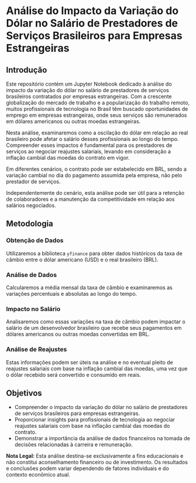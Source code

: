 # Análise do Impacto da Variação do Dólar no Salário de Prestadores de Serviços Brasileiros para Empresas Estrangeiras

## Introdução

Este repositório contém um Jupyter Notebook dedicado à análise do impacto da variação do dólar no salário de prestadores de serviços brasileiros contratados por empresas estrangeiras. Com a crescente globalização do mercado de trabalho e a popularização do trabalho remoto, muitos profissionais de tecnologia no Brasil têm buscado oportunidades de emprego em empresas estrangeiras, onde seus serviços são remunerados em dólares americanos ou outras moedas estrangeiras.

Nesta análise, examinaremos como a oscilação do dólar em relação ao real brasileiro pode afetar o salário desses profissionais ao longo do tempo. Compreender esses impactos é fundamental para os prestadores de serviços ao negociar reajustes salariais, levando em consideração a inflação cambial das moedas do contrato em vigor.

Em diferentes cenários, o contrato pode ser estabelecido em BRL, sendo a variação cambial no dia do pagamento assumida pela empresa, não pelo prestador de serviços.

Independentemente do cenário, esta análise pode ser útil para a retenção de colaboradores e a manutenção da competitividade em relação aos salários negociados.

## Metodologia

### Obtenção de Dados
Utilizaremos a biblioteca `yfinance` para obter dados históricos da taxa de câmbio entre o dólar americano (USD) e o real brasileiro (BRL).

### Análise de Dados
Calcularemos a média mensal da taxa de câmbio e examinaremos as variações percentuais e absolutas ao longo do tempo.

### Impacto no Salário
Analisaremos como essas variações na taxa de câmbio podem impactar o salário de um desenvolvedor brasileiro que recebe seus pagamentos em dólares americanos ou outras moedas convertidas em BRL.

### Análise de Reajustes
Estas informações podem ser úteis na análise e no eventual pleito de reajustes salariais com base na inflação cambial das moedas, uma vez que o dólar recebido será convertido e consumido em reais.

## Objetivos

- Compreender o impacto da variação do dólar no salário de prestadores de serviços brasileiros para empresas estrangeiras.
- Proporcionar insights para profissionais de tecnologia ao negociar reajustes salariais com base na inflação cambial das moedas do contrato.
- Demonstrar a importância da análise de dados financeiros na tomada de decisões relacionadas à carreira e remuneração.

**Nota Legal:** Esta análise destina-se exclusivamente a fins educacionais e não constitui aconselhamento financeiro ou de investimento. Os resultados e conclusões podem variar dependendo de fatores individuais e do contexto econômico atual.
